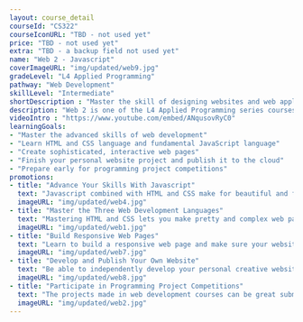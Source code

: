 ```yaml
---
layout: course_detail
courseId: "CS322"
courseIconURL: "TBD - not used yet"
price: "TBD - not used yet"
extra: "TBD - a backup field not used yet"
name: "Web 2 - Javascript"
coverImageURL: "img/updated/web9.jpg"
gradeLevel: "L4 Applied Programming"
pathway: "Web Development"
skillLevel: "Intermediate"
shortDescription : "Master the skill of designing websites and web applications with dynamic and interactive features, publish them confidently on the cloud, and allow users around the world to experience your creativity and talent！"
description: "Web 2 is one of the L4 Applied Programming series courses. Building off of the Web 1 course, students will learn the Javascript programming language and learn how to add interactivity to their projects. The ultimate goal is to help students build dynamic and interactive websites and web applications that can be published on the cloud."
videoIntro : "https://www.youtube.com/embed/ANqusovRyC0"
learningGoals:
- "Master the advanced skills of web development"
- "Learn HTML and CSS language and fundamental JavaScript language"
- "Create sophisticated, interactive web pages"
- "Finish your personal website project and publish it to the cloud"
- "Prepare early for programming project competitions"
promotions:
- title: "Advance Your Skills With Javascript"
  text: "Javascript combined with HTML and CSS make for beautiful and functional websites that elevate the user experience."
  imageURL: "img/updated/web4.jpg"
- title: "Master the Three Web Development Languages"
  text: "Mastering HTML and CSS lets you make pretty and complex web pages. Adding Javascript into the mix will bolster your website into the next level of looks and functionality."
  imageURL: "img/updated/web1.jpg"
- title: "Build Responsive Web Pages"
  text: "Learn to build a responsive web page and make sure your website displays perfectly on different devices to provide the smoothest user experience possible."
  imageURL: "img/updated/web7.jpg"
- title: "Develop and Publish Your Own Website"
  text: "Be able to independently develop your personal creative website and deploy it on the cloud to be accessed by users worldwide."
  imageURL: "img/updated/web8.jpg"
- title: "Participate in Programming Project Competitions"
  text: "The projects made in web development courses can be great submissions for programming project competitions. Use all of your creativity, get involved in solving life's problems, do experiments, publish the projects, and build a foundation for college applications."
  imageURL: "img/updated/web2.jpg"
---
```

